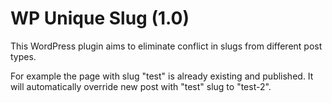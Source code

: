 # WP Unique Slug (1.0)
This WordPress plugin aims to eliminate conflict in slugs from different post types. 

For example the page with slug "test" is already existing and published. It will automatically override new post with "test" slug to "test-2".